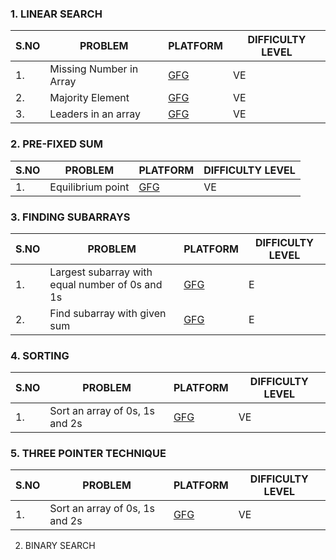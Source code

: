 ### 1. LINEAR SEARCH 
|S.NO|PROBLEM|PLATFORM|DIFFICULTY LEVEL|
|----|-------|--------|----------------|
|1.|Missing Number in Array|[GFG](https://www.geeksforgeeks.org/find-the-missing-number/)|VE|
|2.|Majority Element|[GFG](https://www.geeksforgeeks.org/majority-element/)|VE|
|3.|Leaders in an array|[GFG](https://www.geeksforgeeks.org/leaders-in-an-array/)|VE|

### 2. PRE-FIXED SUM
|S.NO|PROBLEM|PLATFORM|DIFFICULTY LEVEL|
|----|-------|--------|----------------|
|1.|Equilibrium point|[GFG](https://www.geeksforgeeks.org/equilibrium-index-of-an-array/)|VE|

### 3. FINDING SUBARRAYS
|S.NO|PROBLEM|PLATFORM|DIFFICULTY LEVEL|
|----|-------|--------|----------------|
|1.|Largest subarray with equal number of 0s and 1s|[GFG](https://www.geeksforgeeks.org/largest-subarray-with-equal-number-of-0s-and-1s/)|E|
|2.|Find subarray with given sum|[GFG](https://www.geeksforgeeks.org/find-subarray-with-given-sum/)|E|

### 4. SORTING
|S.NO|PROBLEM|PLATFORM|DIFFICULTY LEVEL|
|----|-------|--------|----------------|
|1.|Sort an array of 0s, 1s and 2s|[GFG](https://www.geeksforgeeks.org/sort-an-array-of-0s-1s-and-2s/)|VE|

### 5. THREE POINTER TECHNIQUE
|S.NO|PROBLEM|PLATFORM|DIFFICULTY LEVEL|
|----|-------|--------|----------------|
|1.|Sort an array of 0s, 1s and 2s|[GFG](https://www.geeksforgeeks.org/sort-an-array-of-0s-1s-and-2s/)|VE|


2. BINARY SEARCH
